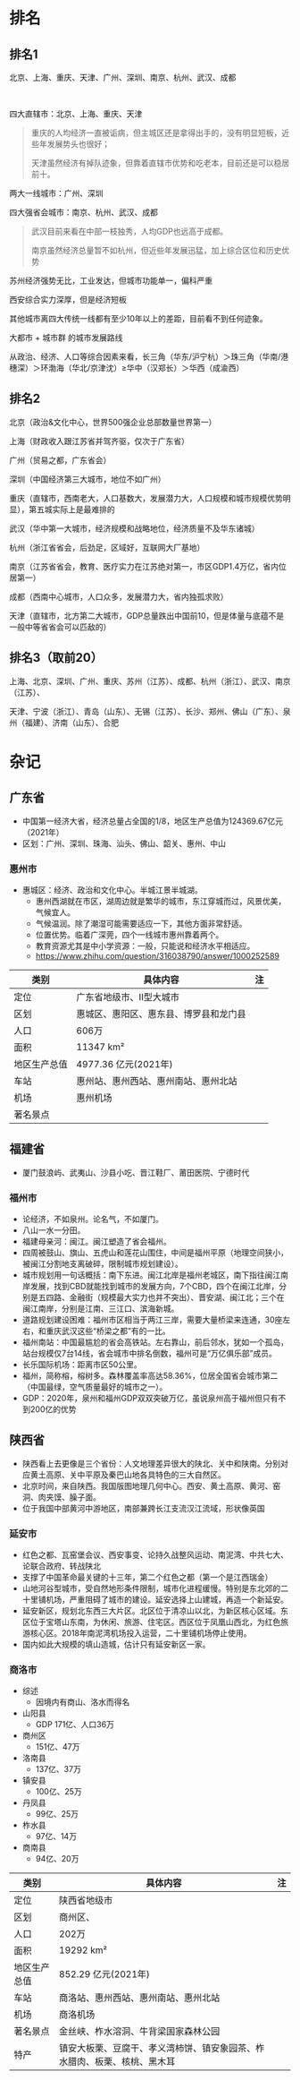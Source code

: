 # 排名

## 排名1

北京、上海、重庆、天津、广州、深圳、南京、杭州、武汉、成都

<br>

四大直辖市：北京、上海、重庆、天津

> 重庆的人均经济一直被诟病，但主城区还是拿得出手的，没有明显短板，近些年发展势头也很好；
>
> 天津虽然经济有掉队迹象，但靠着直辖市优势和吃老本，目前还是可以稳居前十。

两大一线城市：广州、深圳

四大强省会城市：南京、杭州、武汉、成都 

> 武汉目前来看在中部一枝独秀，人均GDP也远高于成都。
>
> 南京虽然经济总量暂不如杭州，但近些年发展迅猛，加上综合区位和历史优势



苏州经济强势无比，工业发达，但城市功能单一，偏科严重

西安综合实力深厚，但是经济短板

其他城市离四大传统一线都有至少10年以上的差距，目前看不到任何迹象。



大都市 + 城市群 的城市发展路线

从政治、经济、人口等综合因素来看，长三角（华东/沪宁杭）＞珠三角（华南/港穗深）＞环渤海（华北/京津沈）≥华中（汉郑长）＞华西（成渝西）



## 排名2

北京（政治&文化中心，世界500强企业总部数量世界第一）

上海（财政收入跟江苏省并驾齐驱，仅次于广东省）

广州（贸易之都，广东省会）

深圳（中国经济第三大城市，地位不如广州）

重庆（直辖市，西南老大，人口基数大，发展潜力大，人口规模和城市规模优势明显），第五城实际上是最难排的

武汉（华中第一大城市，经济规模和战略地位，经济质量不及华东诸城）

杭州（浙江省省会，后劲足，区域好，互联网大厂基地）

南京（江苏省省会，教育、医疗实力在江苏绝对第一，市区GDP1.4万亿，省内位居第一）

成都（西南中心城市，人口众多，发展潜力大，省内独孤求败）

天津（直辖市，北方第二大城市，GDP总量跌出中国前10，但是体量与底蕴不是一般中等省省会可以匹敌的）



## 排名3（取前20）

上海、北京、深圳、广州、重庆、苏州（江苏）、成都、杭州（浙江）、武汉、南京（江苏）、

天津、宁波（浙江）、青岛（山东）、无锡（江苏）、长沙、郑州、佛山（广东）、泉州（福建）、济南（山东）、合肥





# 杂记

## 广东省

- 中国第一经济大省，经济总量占全国的1/8，地区生产总值为124369.67亿元（2021年）
- 区划：广州、深圳、珠海、汕头、佛山、韶关、惠州、中山





### 惠州市

- 惠城区：经济、政治和文化中心。半城江景半城湖。
  - 惠州西湖就在市区，湖周边就是繁华的城市，东江穿城而过，风景优美，气候宜人。
  - 气候温润。除了潮湿可能需要适应一下，其他方面非常舒适。
  - 位置优势。临着广深莞，四个一线城市惠州靠着两个。
  - 教育资源尤其是中小学资源：一般，只能说和经济水平相适应。
  - https://www.zhihu.com/question/316038790/answer/1000252589



| 类别         | 具体内容                               | 注   |
| ------------ | -------------------------------------- | ---- |
| 定位         | 广东省地级市、Ⅱ型大城市                |      |
| 区划         | 惠城区、惠阳区、惠东县、博罗县和龙门县 |      |
| 人口         | 606万                                  |      |
| 面积         | 11347 km²                              |      |
| 地区生产总值 | 4977.36 亿元(2021年)                   |      |
| 车站         | 惠州站、惠州西站、惠州南站、惠州北站   |      |
| 机场         | 惠州机场                               |      |
| 著名景点     |                                        |      |











## 福建省

- 厦门鼓浪屿、武夷山、沙县小吃、晋江鞋厂、莆田医院、宁德时代



### 福州市

- 论经济，不如泉州。论名气，不如厦门。
- 八山一水一分田。
- 福建母亲河：闽江。闽江塑造了省会福州。
- 四周被鼓山、旗山、五虎山和莲花山围住，中间是福州平原（地理空间狭小，被闽江分割地支离破碎，限制城市规划建设）。
- 城市规划用一句话概括：南下东进。闽江北岸是福州老城区，南下指往闽江南岸发展，找到CBD就能找到城市的发展方向，7个CBD，四个在闽江北岸，分别是五四路、金融街（规模最大实力也并不突出）、晋安湖、闽江北；三个在闽江南岸，分别是江南、三江口、滨海新城。
- 道路规划建设困难：福州市区相当于两江三岸，需要大量桥梁来连通，30座左右，和重庆武汉这些“桥梁之都”有的一比。
- 福州南站：中国最尴尬的省会高铁站。左右靠山，前后邻水，犹如一个孤岛，站台规模仅7台14线，省会城市中排名倒数，福州可是“万亿俱乐部”成员。
- 长乐国际机场：距离市区50公里。
- 福州，简称榕，榕树多。森林覆盖率高达58.36%，位居全国省会城市第二（中国最绿，空气质量最好的城市之一）。
- GDP：2020年，泉州和福州GDP双双突破万亿，虽说泉州高于福州但只有不到200亿的优势





## 陕西省

- 陕西看上去更像是三个省份：人文地理差异很大的陕北、关中和陕南。分别对应黄土高原、关中平原及秦巴山地各具特色的三大自然区。
- 北京时间，来自陕西。我国版图地理几何中心。西安、黄土高原、黄河、窑洞、肉夹馍、臊子面。
- 位于我国中部黄河中游地区，南部兼跨长江支流汉江流域，形状像英国



### 延安市

- 红色之都、瓦窑堡会议、西安事变、论持久战整风运动、南泥湾、中共七大、论联合政府、转战陕北
- 支撑了中国革命最关键的十三年，第二个红色之都（第一个是江西瑞金）
- 山地河谷型城市，受自然地形条件限制，城市化进程缓慢。特别是东北郊的二十里铺机场，严重阻碍了城市的建设。延安选择上山建城，再造一个新延安。
- 延安新区，规划北东西三大片区。北区位于清凉山以北，为新区核心区域。东区位于宝塔山东南，为休闲、旅游、住宅区。西区位于凤凰山西北，为红色旅游核心区。2018年南泥湾机场投入运营，二十里铺机场停止使用。
- 国内如此大规模的填山造城，估计只有延安新区一家。







### 商洛市

- 综述
  - 因境内有商山、洛水而得名
- 山阳县
  - GDP 171亿、人口36万
- 商州区
  - 151亿、47万
- 洛南县
  - 137亿、37万
- 镇安县
  - 100亿、25万
- 丹凤县
  - 99亿、25万
- 柞水县
  - 97亿、14万
- 商南县
  - 94亿、20万



| 类别         | 具体内容                                                     | 注   |
| ------------ | ------------------------------------------------------------ | ---- |
| 定位         | 陕西省地级市                                                 |      |
| 区划         | 商州区、                                                     |      |
| 人口         | 202万                                                        |      |
| 面积         | 19292 km²                                                    |      |
| 地区生产总值 | 852.29 亿元(2021年)                                          |      |
| 车站         | 商洛站、惠州西站、惠州南站、惠州北站                         |      |
| 机场         | 商洛机场                                                     |      |
| 著名景点     | 金丝峡、柞水溶洞、牛背梁国家森林公园                         |      |
| 特产         | 镇安大板栗、豆腐干、孝义湾柿饼、镇安象园茶、柞水腊肉、板栗、核桃、黑木耳 |      |





































